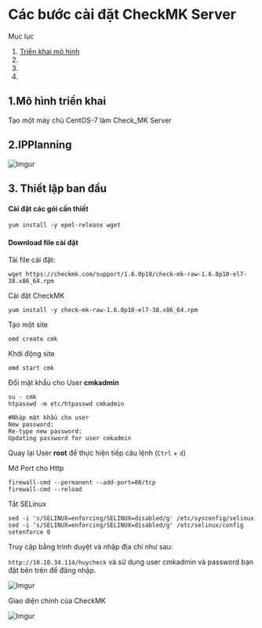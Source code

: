 # Các bước cài đặt CheckMK Server 
Mục lục

1. [Triển khai mô hình]()
2. []()
3. []()
4. []()

## 1.Mô hình triển khai

Tạo một máy chủ CentOS-7 làm Check_MK Server 
## 2.IPPlanning
![Imgur](https://i.imgur.com/2fbMS38.png)
## 3. Thiết lập ban đầu

#### Cài đặt các gói cần thiết

`yum install -y epel-release wget`

#### Download file cài đặt

Tải file cài đặt:

`wget https://checkmk.com/support/1.6.0p10/check-mk-raw-1.6.0p10-el7-38.x86_64.rpm`

Cài đặt CheckMK

`yum install -y check-mk-raw-1.6.0p10-el7-38.x86_64.rpm`

Tạo một site 

`omd create cmk`

Khởi động site

`omd start cmk`

Đổi mật khẩu cho User **cmkadmin**

```
su - cmk
htpasswd -m etc/htpasswd cmkadmin

#Nhập mật khẩu cho user
New password:
Re-type new password:
Updating password for user cmkadmin

```

Quay lại User **root** để thực hiện tiếp câu lệnh (`Ctrl` + `d`)

Mở Port cho Http

```
firewall-cmd --permanent --add-port=80/tcp
firewall-cmd --reload
```

Tắt SELinux

```
sed -i 's/SELINUX=enforcing/SELINUX=disabled/g' /etc/sysconfig/selinux
sed -i 's/SELINUX=enforcing/SELINUX=disabled/g' /etc/selinux/config
setenforce 0
```

Truy cập bằng trình duyệt và nhập địa chỉ như sau:

`http://10.10.34.114/huycheck` và sử dụng user cmkadmin và password bạn đặt bên trên để đăng nhập.

![Imgur](https://i.imgur.com/Mt6rh0X.png) 

Giao diện chính của CheckMK

![Imgur](https://i.imgur.com/ITW0RBw.png)

